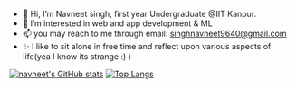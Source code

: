 - 👋 Hi, I’m Navneet singh, first year Undergraduate @IIT Kanpur.
- 👀 I’m interested in web and app development & ML
- 📫 you may reach to me through email: singhnavneet9640@gmail.com
- ✨ I like to sit alone in free time and reflect upon various aspects of life(yea I know its strange :)  )


[![navneet's GitHub stats](https://github-readme-stats.vercel.app/api?username=navneet-28)](https://github.com/navneet-28) [![Top Langs](https://github-readme-stats.vercel.app/api/top-langs/?username=navneet-28)](https://github.com/navneet-28)


